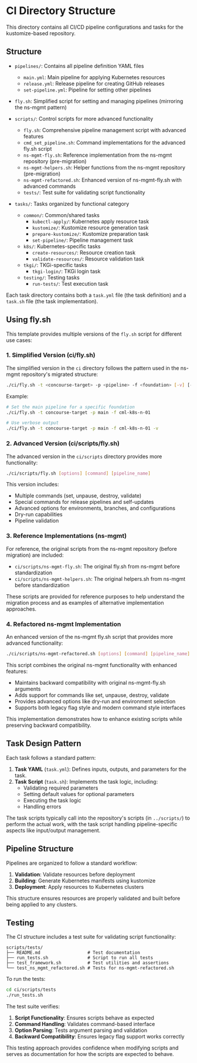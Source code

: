# CI Directory Structure

This directory contains all CI/CD pipeline configurations and tasks for the kustomize-based repository.

## Structure

- `pipelines/`: Contains all pipeline definition YAML files
  - `main.yml`: Main pipeline for applying Kubernetes resources
  - `release.yml`: Release pipeline for creating GitHub releases
  - `set-pipeline.yml`: Pipeline for setting other pipelines

- `fly.sh`: Simplified script for setting and managing pipelines (mirroring the ns-mgmt pattern)

- `scripts/`: Control scripts for more advanced functionality
  - `fly.sh`: Comprehensive pipeline management script with advanced features
  - `cmd_set_pipeline.sh`: Command implementations for the advanced fly.sh script
  - `ns-mgmt-fly.sh`: Reference implementation from the ns-mgmt repository (pre-migration)
  - `ns-mgmt-helpers.sh`: Helper functions from the ns-mgmt repository (pre-migration)
  - `ns-mgmt-refactored.sh`: Enhanced version of ns-mgmt-fly.sh with advanced commands
  - `tests/`: Test suite for validating script functionality

- `tasks/`: Tasks organized by functional category
  - `common/`: Common/shared tasks
    - `kubectl-apply/`: Kubernetes apply resource task
    - `kustomize/`: Kustomize resource generation task
    - `prepare-kustomize/`: Kustomize preparation task
    - `set-pipeline/`: Pipeline management task
  - `k8s/`: Kubernetes-specific tasks
    - `create-resources/`: Resource creation task
    - `validate-resources/`: Resource validation task
  - `tkgi/`: TKGi-specific tasks
    - `tkgi-login/`: TKGi login task
  - `testing/`: Testing tasks
    - `run-tests/`: Test execution task

Each task directory contains both a `task.yml` file (the task definition) and a `task.sh` file (the task implementation).

## Using fly.sh

This template provides multiple versions of the `fly.sh` script for different use cases:

### 1. Simplified Version (ci/fly.sh)

The simplified version in the `ci` directory follows the pattern used in the ns-mgmt repository's migrated structure:

```bash
./ci/fly.sh -t <concourse-target> -p <pipeline> -f <foundation> [-v] [-c <config-repo-path>]
```

Example:
```bash
# Set the main pipeline for a specific foundation
./ci/fly.sh -t concourse-target -p main -f cml-k8s-n-01

# Use verbose output
./ci/fly.sh -t concourse-target -p main -f cml-k8s-n-01 -v
```

### 2. Advanced Version (ci/scripts/fly.sh)

The advanced version in the `ci/scripts` directory provides more functionality:

```bash
./ci/scripts/fly.sh [options] [command] [pipeline_name]
```

This version includes:
- Multiple commands (set, unpause, destroy, validate)
- Special commands for release pipelines and self-updates
- Advanced options for environments, branches, and configurations
- Dry-run capabilities
- Pipeline validation

### 3. Reference Implementations (ns-mgmt)

For reference, the original scripts from the ns-mgmt repository (before migration) are included:

- `ci/scripts/ns-mgmt-fly.sh`: The original fly.sh from ns-mgmt before standardization
- `ci/scripts/ns-mgmt-helpers.sh`: The original helpers.sh from ns-mgmt before standardization

These scripts are provided for reference purposes to help understand the migration process and as examples of alternative implementation approaches.

### 4. Refactored ns-mgmt Implementation

An enhanced version of the ns-mgmt fly.sh script that provides more advanced functionality:

```bash
./ci/scripts/ns-mgmt-refactored.sh [options] [command] [pipeline_name]
```

This script combines the original ns-mgmt functionality with enhanced features:

- Maintains backward compatibility with original ns-mgmt-fly.sh arguments
- Adds support for commands like set, unpause, destroy, validate
- Provides advanced options like dry-run and environment selection
- Supports both legacy flag style and modern command style interfaces

This implementation demonstrates how to enhance existing scripts while preserving backward compatibility.

## Task Design Pattern

Each task follows a standard pattern:

1. **Task YAML** (`task.yml`): Defines inputs, outputs, and parameters for the task.
2. **Task Script** (`task.sh`): Implements the task logic, including:
   - Validating required parameters
   - Setting default values for optional parameters
   - Executing the task logic
   - Handling errors

The task scripts typically call into the repository's scripts (in `../scripts/`) to perform the actual work, with the task script handling pipeline-specific aspects like input/output management.

## Pipeline Structure

Pipelines are organized to follow a standard workflow:

1. **Validation**: Validate resources before deployment
2. **Building**: Generate Kubernetes manifests using kustomize
3. **Deployment**: Apply resources to Kubernetes clusters

This structure ensures resources are properly validated and built before being applied to any clusters.

## Testing

The CI structure includes a test suite for validating script functionality:

```
scripts/tests/
├── README.md                  # Test documentation
├── run_tests.sh               # Script to run all tests
├── test_framework.sh          # Test utilities and assertions
└── test_ns_mgmt_refactored.sh # Tests for ns-mgmt-refactored.sh
```

To run the tests:

```bash
cd ci/scripts/tests
./run_tests.sh
```

The test suite verifies:

1. **Script Functionality**: Ensures scripts behave as expected
2. **Command Handling**: Validates command-based interface
3. **Option Parsing**: Tests argument parsing and validation
4. **Backward Compatibility**: Ensures legacy flag support works correctly

This testing approach provides confidence when modifying scripts and serves as documentation for how the scripts are expected to behave.